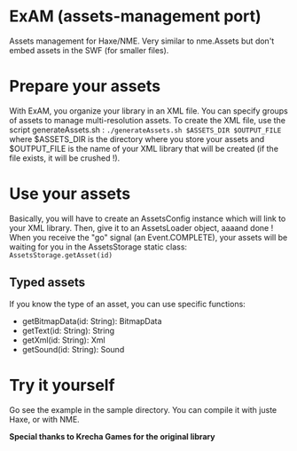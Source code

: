 ExAM (assets-management port)
=============================

Assets management for Haxe/NME. Very similar to nme.Assets but don't embed assets in the SWF (for smaller files).

Prepare your assets
===================

With ExAM, you organize your library in an XML file. You can specify groups of assets to manage multi-resolution assets.
To create the XML file, use the script generateAssets.sh :
  `./generateAssets.sh $ASSETS_DIR $OUTPUT_FILE`
where $ASSETS_DIR is the directory where you store your assets and $OUTPUT_FILE is the name of your XML library that will be created (if the file exists, it will be crushed !).

Use your assets
===============

Basically, you will have to create an AssetsConfig instance which will link to your XML library. Then, give it to an AssetsLoader object, aaaand done !
When you receive the "go" signal (an Event.COMPLETE), your assets will be waiting for you in the AssetsStorage static class: `AssetsStorage.getAsset(id)`

Typed assets
------------

If you know the type of an asset, you can use specific functions: 
* getBitmapData(id: String): BitmapData
* getText(id: String): String
* getXml(id: String): Xml
* getSound(id: String): Sound

Try it yourself
===============

Go see the example in the sample directory. You can compile it with juste Haxe, or with NME.

**Special thanks to Krecha Games for the original library**

